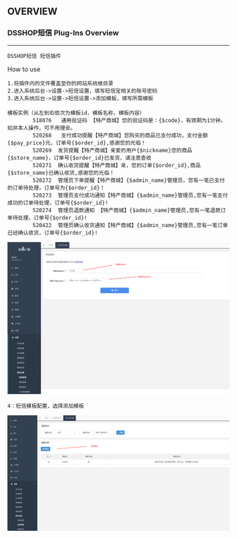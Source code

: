 ## OVERVIEW

### DSSHOP短信 Plug-Ins Overview

------
	DSSHOP短信 短信插件
How to use

	1.将插件内的文件覆盖至你的网站系统根目录
	2.进入系统后台->设置->短信设置，填写短信宝相关的账号密码
	3.进入系统后台->设置->短信设置->添加模板，填写所需模板

	模板实例（从左到右依次为模板id，模板名称，模板内容）
			518076   通用验证码 【特产商城】您的验证码是：{$code}，有效期为1分钟。如非本人操作，可不用理会。
			520268   支付成功提醒【特产商城】您购买的商品已支付成功，支付金额{$pay_price}元，订单号{$order_id},感谢您的光临！
			520269  发货提醒【特产商城】亲爱的用户{$nickname}您的商品{$store_name}，订单号{$order_id}已发货，请注意查收
			520271  确认收货提醒【特产商城】亲，您的订单{$order_id},商品{$store_name}已确认收货,感谢您的光临！
			520272  管理员下单提醒【特产商城】{$admin_name}管理员，您有一笔已支付的订单待处理，订单号为{$order_id}！
			520273  管理员支付成功通知【特产商城】{$admin_name}管理员,您有一笔支付成功的订单待处理，订单号{$order_id}!
			520274  管理员退款通知 【特产商城】{$admin_name}管理员,您有一笔退款订单待处理，订单号{$order_id}!
			520422  管理员确认收货通知【特产商城】{$admin_name}管理员,您有一笔订单已经确认收货，订单号{$order_id}!

![Submail](./markdown/1.png)

	4：短信模板配置，选择添加模板

![Submail](./markdown/2.png)
